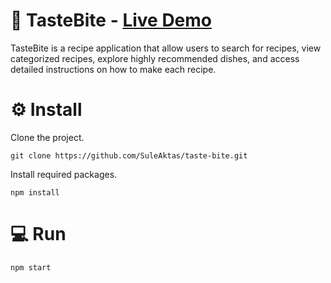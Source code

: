 # 🥘 TasteBite - [Live Demo](https://taste-bite-three.vercel.app/)

TasteBite is a recipe application that allow users to search for recipes, view categorized recipes, explore
highly recommended dishes, and access detailed instructions on how to make each recipe.


# ⚙️ Install
Clone the project.
```
git clone https://github.com/SuleAktas/taste-bite.git
```
Install required packages.
```
npm install
```
# 💻 Run
```
npm start
```
